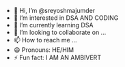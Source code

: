- 👋 Hi, I’m @sreyoshmajumder
- 👀 I’m interested in DSA AND CODING
- 🌱 I’m currently learning DSA
- 💞️ I’m looking to collaborate on ...
- 📫 How to reach me ...
- 😄 Pronouns: HE/HIM
- ⚡ Fun fact: I AM AN AMBIVERT

<!---
sreyoshmajumder/sreyoshmajumder is a ✨ special ✨ repository because its `README.md` (this file) appears on your GitHub profile.
You can click the Preview link to take a look at your changes.
--->
